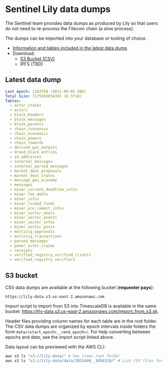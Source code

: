 # Sentinel Lily data dumps

The Sentinel team provides data dumps as produced by Lily so that users do not
need to re-process the Filecoin chain (a slow process).

The dumps can be imported into your database or tooling of choice.

* [Information and tables included in the latest data dump](#latest-data-dump)
* Download:
  * [S3 Bucket (CSV)](#s3-bucket)
  * IPFS (TBD)


## Latest data dump

```yaml
Last epoch: 1163759 (2021-09-05 EOD)
Total Size: 7175593654397 (6.5TiB)
Tables:
  - actor_states
  - actors
  - block_headers
  - block_messages
  - block_parents
  - chain_consensus
  - chain_economics
  - chain_powers
  - chain_rewards
  - derived_gas_outputs
  - drand_block_entries
  - id_addresses
  - internal_messages
  - internal_parsed_messages
  - market_deal_proposals
  - market_deal_states
  - message_gas_economy
  - messages
  - miner_current_deadline_infos
  - miner_fee_debts
  - miner_infos
  - miner_locked_funds
  - miner_pre_commit_infos
  - miner_sector_deals
  - miner_sector_events
  - miner_sector_infos
  - miner_sector_posts
  - multisig_approvals
  - multisig_transactions
  - parsed_messages
  - power_actor_claims
  - receipts
  - verified_registry_verified_clients
  - verified_registry_verifiers
```

## S3 bucket

CSV data dumps are available at the following bucket (**requester pays**):

`https://lily-data.s3.us-east-2.amazonaws.com`

Import script to import from S3 into TimescaleDB is available in the same
bucket: https://lily-data.s3.us-east-2.amazonaws.com/import_from_s3.sh.

Header files providing column names for each table are in the root folder. The
CSV data dumps are organized by epoch intervals inside folders the form
`data/<start_epoch>__<end_epoch>/`. For help converting between epochs and
date, see the import script linked above.

Data layout can be previewed with the AWS CLI:

```sh 
aws s3 ls "s3://lily-data/" # See items root folder
aws s3 ls "s3://lily-data/data/1051440__1054319/" # List CSV files for available tables.
```
